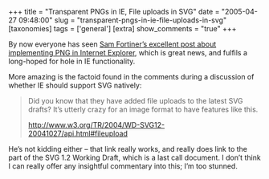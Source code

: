 +++
title = "Transparent PNGs in IE, File uploads in SVG"
date = "2005-04-27 09:48:00"
slug = "transparent-pngs-in-ie-file-uploads-in-svg"
[taxonomies]
tags = ['general']
[extra]
show_comments = "true"
+++

By now everyone has seen [Sam Fortiner’s excellent post about implementing PNG in Internet Explorer](http://blogs.msdn.com/ie/archive/2005/04/26/412263.aspx), which is great news, and fulfils a long-hoped for hole in IE functionality.

More amazing is the factoid found in the comments during a discussion of whether IE should support SVG natively:

> Did you know that they have added file uploads to the latest SVG drafts? It’s utterly crazy for an image format to have features like this.
> 
> <http://www.w3.org/TR/2004/WD-SVG12-20041027/api.html#fileupload>

He’s not kidding either – that link really works, and really does link to the part of the SVG 1.2 Working Draft, which is a last call document. I don’t think I can really offer any insightful commentary into this; I’m too stunned.
